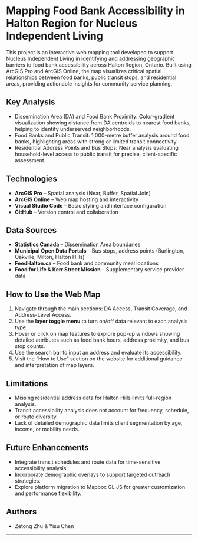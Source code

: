 # Mapping Food Bank Accessibility in Halton Region for Nucleus Independent Living

This project is an interactive web mapping tool developed to support Nucleus Independent Living in identifying and addressing geographic barriers to food bank accessibility across Halton Region, Ontario. Built using ArcGIS Pro and ArcGIS Online, the map visualizes critical spatial relationships between food banks, public transit stops, and residential areas, providing actionable insights for community service planning.

## Key Analysis

- Dissemination Area (DA) and Food Bank Proximity: Color-gradient visualization showing distance from DA centroids to nearest food banks, helping to identify underserved neighborhoods.
- Food Banks and Public Transit: 1,000-metre buffer analysis around food banks, highlighting areas with strong or limited transit connectivity.
- Residential Address Points and Bus Stops: Near analysis evaluating household-level access to public transit for precise, client-specific assessment.

## Technologies

- **ArcGIS Pro** – Spatial analysis (Near, Buffer, Spatial Join)
- **ArcGIS Online** – Web map hosting and interactivity
- **Visual Studio Code** – Basic styling and interface configuration
- **GitHub** – Version control and collaboration

## Data Sources

- **Statistics Canada** – Dissemination Area boundaries
- **Municipal Open Data Portals** – Bus stops, address points (Burlington, Oakville, Milton, Halton Hills)
- **FeedHalton.ca** – Food bank and community meal locations
- **Food for Life & Kerr Street Mission** – Supplementary service provider data

## How to Use the Web Map

1. Navigate through the main sections: DA Access, Transit Coverage, and Address-Level Access.
2. Use the **layer toggle menu** to turn on/off data relevant to each analysis type.
3. Hover or click on map features to explore pop-up windows showing detailed attributes such as food bank hours, address proximity, and bus stop counts.
4. Use the search bar to input an address and evaluate its accessibility.
5. Visit the “How to Use” section on the website for additional guidance and interpretation of map layers.

## Limitations

- Missing residential address data for Halton Hills limits full-region analysis.
- Transit accessibility analysis does not account for frequency, schedule, or route diversity.
- Lack of detailed demographic data limits client segmentation by age, income, or mobility needs.

## Future Enhancements

- Integrate transit schedules and route data for time-sensitive accessibility analysis.
- Incorporate demographic overlays to support targeted outreach strategies.
- Explore platform migration to Mapbox GL JS for greater customization and performance flexibility.

## Authors

- Zetong Zhu & Yisu Chen


---


